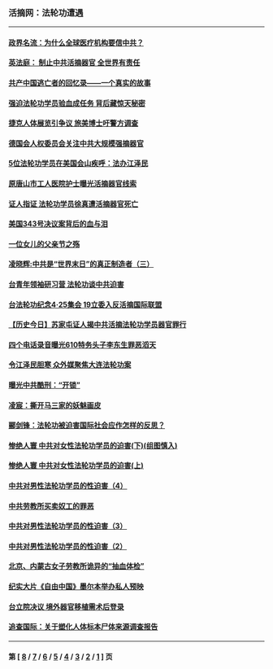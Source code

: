 ### 活摘网：法轮功遭遇
---
#### [政界名流：为什么全球医疗机构要信中共？](../../pages/nf5881/n11945479.md?06100430) 
#### [英法庭： 制止中共活摘器官 全世界有责任](../../pages/nf5881/n11330691.md?06100430) 
#### [共产中国逃亡者的回忆录——一个真实的故事](../../pages/nf5881/n10918649.md?06100430) 
#### [强迫法轮功学员验血成任务 背后藏惊天秘密](../../pages/nf5881/n4252384.md?06100430) 
#### [捷克人体展览引争议 旅美博士吁警方调查](../../pages/nf5881/n9429187.md?06100430) 
#### [德国会人权委员会关注中共大规模强摘器官](../../pages/nf5881/n8418950.md?06100430) 
#### [5位法轮功学员在美国会山疾呼：法办江泽民](../../pages/nf5881/n8101519.md?06100430) 
#### [原唐山市工人医院护士曝光活摘器官线索](../../pages/nf5881/n8076384.md?06100430) 
#### [证人指证 法轮功学员徐真遭活摘器官死亡](../../pages/nf5881/n8042467.md?06100430) 
#### [美国343号决议案背后的血与泪](../../pages/nf5881/n8020684.md?06100430) 
#### [一位女儿的父亲节之殇](../../pages/nf5881/n8014122.md?06100430) 
#### [凌晓辉:中共是“世界末日”的真正制造者（三）](../../pages/nf5881/n4210333.md?06100430) 
#### [台青年领袖研习营 法轮功谈中共迫害](../../pages/nf5881/n4141857.md?06100430) 
#### [台法轮功纪念4‧25集会 19立委入反活摘国际联盟](../../pages/nf5881/n4141821.md?06100430) 
#### [【历史今日】苏家屯证人揭中共活摘法轮功学员器官罪行](../../pages/nf5881/n4135912.md?06100430) 
#### [四个电话录音曝光610特务头子李东生罪恶滔天](../../pages/nf5881/n4040060.md?06100430) 
#### [令江泽民胆寒 众外媒聚焦大连法轮功案](../../pages/nf5881/n3932671.md?06100430) 
#### [曝光中共酷刑：“开锁”](../../pages/nf5881/n3889373.md?06100430) 
#### [凌宸：撕开马三家的妖魅画皮](../../pages/nf5881/n3849369.md?06100430) 
#### [郦剑锋：法轮功被迫害国际社会应作怎样的反思？](../../pages/nf5881/n3824560.md?06100430) 
#### [惨绝人寰 中共对女性法轮功学员的迫害(下)(组图慎入)](../../pages/nf5881/n3816285.md?06100430) 
#### [惨绝人寰 中共对女性法轮功学员的迫害(上)](../../pages/nf5881/n3815374.md?06100430) 
#### [中共对男性法轮功学员的性迫害（4）](../../pages/nf5881/n3769144.md?06100430) 
#### [中共劳教所买卖奴工的罪恶](../../pages/nf5881/n3769378.md?06100430) 
#### [中共对男性法轮功学员的性迫害（3）](../../pages/nf5881/n3768231.md?06100430) 
#### [中共对男性法轮功学员的性迫害（2）](../../pages/nf5881/n3767211.md?06100430) 
#### [北京、内蒙古女子劳教所诡异的“抽血体检”](../../pages/nf5881/n3753158.md?06100430) 
#### [纪实大片《自由中国》墨尔本举办私人预映](../../pages/nf5881/n3743337.md?06100430) 
#### [台立院决议 境外器官移植需术后登录](../../pages/nf5881/n3741520.md?06100430) 
#### [追查国际：关于塑化人体标本尸体来源调查报告](../../pages/nf5881/n3740673.md?06100430) 

---
#### 第 [ [8](./8.md?06100430) / [7](./7.md?06100430) / [6](./6.md?06100430) / [5](./5.md?06100430) / [4](./4.md?06100430) / [3](./3.md?06100430) / [2](./2.md?06100430) / [1](./1.md?06100430) ] 页
